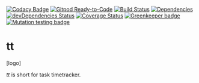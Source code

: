 [![Codacy Badge](https://api.codacy.com/project/badge/Grade/c7686294b54d4fffa0ca98fc2ae5e219)](https://app.codacy.com/manual/jerome.bienaime/tt?utm_source=github.com&utm_medium=referral&utm_content=jeromebienaime/tt&utm_campaign=Badge_Grade_Dashboard)
[![Gitpod Ready-to-Code](https://img.shields.io/badge/Gitpod-Ready--to--Code-blue?logo=gitpod)](https://gitpod.io/#https://github.com/jeromebienaime/tt) 
[![Build Status](https://travis-ci.org/jeromebienaime/tt.svg?branch=master)](https://travis-ci.org/jeromebienaime/tt)
[![Dependencies](https://david-dm.org/jeromebienaime/tt.svg)](https://david-dm.org/jeromebienaime/tt)
[![devDependencies Status](https://david-dm.org/jeromebienaime/tt/dev-status.svg)](https://david-dm.org/jeromebienaime/tt?type=dev)
[![Coverage Status](https://coveralls.io/repos/github/jeromebienaime/tt/badge.svg)](https://coveralls.io/github/jeromebienaime/tt)
[![Greenkeeper badge](https://badges.greenkeeper.io/jeromebienaime/tt.svg)](https://greenkeeper.io/)
[![Mutation testing badge](https://img.shields.io/endpoint?style=flat&url=https%3A%2F%2Fbadge-api.stryker-mutator.io%2Fgithub.com%2Fjeromebienaime%2Ftt%2Fmaster)](https://dashboard.stryker-mutator.io/reports/github.com/jeromebienaime/tt/master)

# tt

[logo]

_tt_ is short for task timetracker. 
